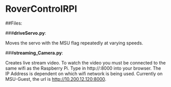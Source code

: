 # RoverControlRPI

##Files:

###**driveServo.py**:
	
Moves the servo with the MSU flag repeatedly at varying speeds.
	
###**streaming_Camera.py**:
	
Creates live stream video. To watch the video you must be connected to the same wifi as the Raspberry Pi. Type 	in http://<IP Address>:8000 into your browser. The IP Address is dependent on which wifi network is being used. 	Currently on MSU-Guest, the url is http://10.200.12.120:8000.
